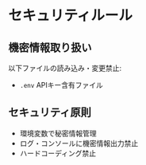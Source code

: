 # セキュリティルール

## 機密情報取り扱い

以下ファイルの読み込み・変更禁止:

- `.env` APIキー含有ファイル

## セキュリティ原則

- 環境変数で秘密情報管理
- ログ・コンソールに機密情報出力禁止
- ハードコーディング禁止
